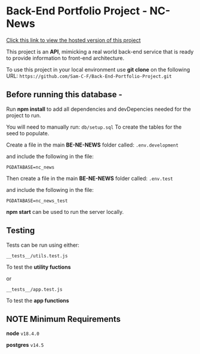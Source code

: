 # Back-End Portfolio Project - NC-News

[Click this link to view the hosted version of this project](https://back-end-portfolio-project.herokuapp.com/)

This project is an **API**, mimicking a real world back-end service that is ready to provide information to front-end architecture.

To use this project in your local environment use **git clone** on the following URL:
`https://github.com/Sam-C-F/Back-End-Portfolio-Project.git`

## Before running this database -

Run **npm install** to add all dependencies and devDepencies needed for the project to run.

You will need to manually run:
`db/setup.sql`
To create the tables for the seed to populate.

Create a file in the main **BE-NE-NEWS** folder called:
`.env.development`

and include the following in the file:

`PGDATABASE=nc_news`

Then create a file in the main **BE-NE-NEWS** folder called:
`.env.test`

and include the following in the file:

`PGDATABASE=nc_news_test`

**npm start** can be used to run the server locally.

## Testing

Tests can be run using either:

`__tests__/utils.test.js`

To test the **utility fuctions**

or

`__tests__/app.test.js`

To test the **app functions**

## NOTE Minimum Requirements

**node** `v18.4.0`

**postgres** `v14.5`
